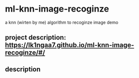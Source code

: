 # ml-knn-image-recoginze
a knn (wirten by me) algorithm to recoginze image demo

## project description: https://lk1ngaa7.github.io/ml-knn-image-recoginze/#/

## description 

